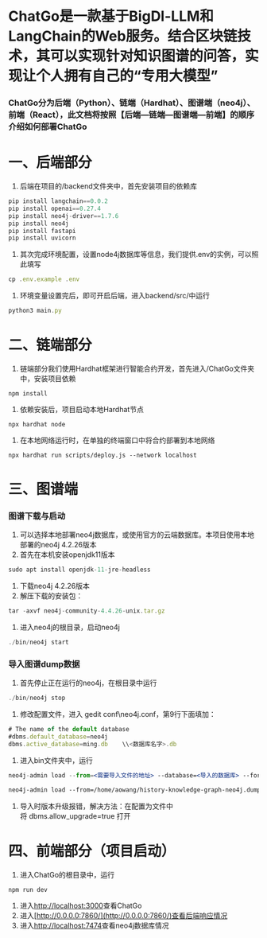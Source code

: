 # ****ChatGo是一款基于BigDl-LLM和LangChain的Web服务。结合区块链技术，其可以实现针对知识图谱的问答，实现让个人拥有自己的“专用大模型”****

### **ChatGo分为后端（Python）、链端（Hardhat）、图谱端（neo4j）、前端（React），此文档将按照【后端—链端—图谱端—前端】的顺序介绍如何部署ChatGo**

# 一、后端部分

1. 后端在项目的/backend文件夹中，首先安装项目的依赖库

```jsx
pip install langchain==0.0.2
pip install openai==0.27.4
pip install neo4j-driver==1.7.6
pip install neo4j
pip install fastapi
pip install uvicorn
```

1. 其次完成环境配置，设置node4j数据库等信息，我们提供.env的实例，可以照此填写

```jsx
cp .env.example .env
```

1. 环境变量设置完后，即可开启后端，进入backend/src/中运行

```jsx
python3 main.py
```

# 二、链端部分

1. 链端部分我们使用Hardhat框架进行智能合约开发，首先进入/ChatGo文件夹中，安装项目依赖

```
npm install
```

1. 依赖安装后，项目启动本地Hardhat节点

```
npx hardhat node
```

1. 在本地网络运行时，在单独的终端窗口中将合约部署到本地网络

```
npx hardhat run scripts/deploy.js --network localhost
```

# 三、图谱端

### 图谱下载与启动

1. 可以选择本地部署neo4j数据库，或使用官方的云端数据库。本项目使用本地部署的neo4j 4.2.26版本
2. 首先在本机安装openjdk11版本

```jsx
sudo apt install openjdk-11-jre-headless
```

1. 下载neo4j 4.2.26版本
2. 解压下载的安装包：

```jsx
tar -axvf neo4j-community-4.4.26-unix.tar.gz
```

1. 进入neo4j的根目录，启动neo4j

```jsx
./bin/neo4j start
```

### 导入图谱dump数据

1. 首先停止正在运行的neo4j，在根目录中运行

```jsx
./bin/neo4j stop
```

1. 修改配置文件，进入 gedit conf\neo4j.conf，第9行下面填加：

```jsx
# The name of the default database
#dbms.default_database=neo4j
dbms.active_database=ming.db    \\<数据库名字>.db
```

1. 进入bin文件夹中，运行

```jsx
neo4j-admin load --from=<需要导入文件的地址> --database=<导入的数据库> --force

neo4j-admin load --from=/home/aowang/history-knowledge-graph-neo4j.dump --database=mingchao.db --force //例子
```

1. 导入时版本升级报错，解决方法：在配置为文件中将 dbms.allow_upgrade=true 打开

# 四、前端部分（项目启动）

1. 进入ChatGo的根目录中，运行

```jsx
npm run dev
```

1. 进入[http://localhost:3000](http://localhost:3000/)查看ChatGo
2. 进入[http://0.0.0.0:7860/](http://0.0.0.0:7860/)查看后端响应情况
3. 进入[http://localhost:7474](http://localhost:7474/)查看neo4j数据库情况
